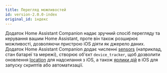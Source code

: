 ```yaml
---
title: Перегляд можливостей
id: version-2.0.0-index
original_id: індекс
---
```


Додаток Home Assistant Companion надає зручний спосіб перегляду та керування вашим Home Assistant, проте він також розширює можливості, дозволяючи пристрою iOS діяти як джерело даних. Додаток Home Assistant Companion додає численні [sensors](sensors.md) (наприклад, стан батареї та мережі), створює об'єкт `device_tracker`, щоб дозволити оновлення [location](location.md) для надсилання з iOS, а також [ярлики дій](actions.md) в iOS для запуску скриптів або автоматизації.